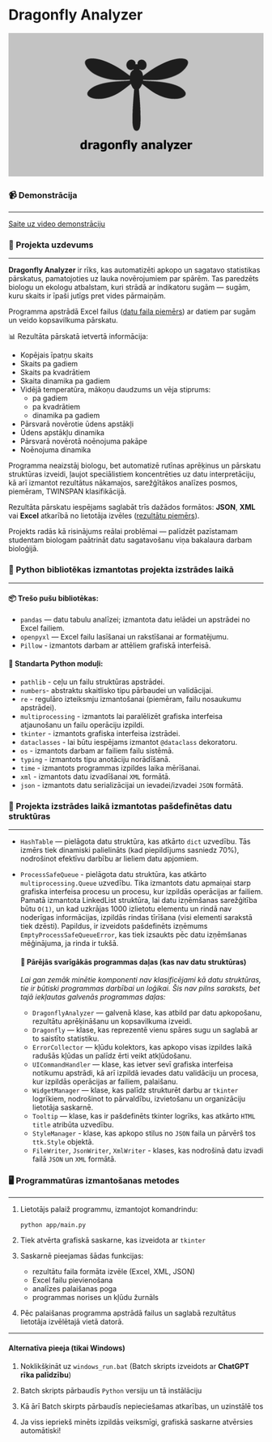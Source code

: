 # Dragonfly Analyzer
<img src="ui/assets/img/preview.jpg" alt="Dragonfly Analyzer" width="600"/>

### 📹 Demonstrācija
--- 

[Saite uz video demonstrāciju](https://www.youtube.com/watch?v=q-MgwmnXWBw&ab_channel=BogdansKologrivovs)

### 📌 Projekta uzdevums
---

**Dragonfly Analyzer** ir rīks, kas automatizēti apkopo un sagatavo statistikas pārskatus, pamatojoties uz lauka novērojumiem par spārēm.
Tas paredzēts biologu un ekologu atbalstam, kuri strādā ar indikatoru sugām — sugām, kuru skaits ir īpaši jutīgs pret vides pārmaiņām.

Programma apstrādā Excel failus ([datu faila piemērs](_datafiles/1_Calopteryx%20splendens.xlsx)) ar datiem par sugām un veido kopsavilkuma pārskatu.

📊 Rezultāta pārskatā ietvertā informācija:
* Kopējais īpatņu skaits 
* Skaits pa gadiem 
* Skaits pa kvadrātiem 
* Skaita dinamika pa gadiem 
* Vidējā temperatūra, mākoņu daudzums un vēja stiprums:
    * pa gadiem 
    * pa kvadrātiem 
    * dinamika pa gadiem 
* Pārsvarā novērotie ūdens apstākļi
* Ūdens apstākļu dinamika 
* Pārsvarā novērotā noēnojuma pakāpe 
* Noēnojuma dinamika

Programma neaizstāj biologu, bet automatizē rutīnas aprēķinus un pārskatu struktūras izveidi, ļaujot speciālistiem koncentrēties uz datu interpretāciju, kā arī izmantot rezultātus nākamajos, sarežģītākos analīzes posmos, piemēram, TWINSPAN klasifikācijā.

Rezultāta pārskatu iespējams saglabāt trīs dažādos formātos: **JSON**, **XML** vai **Excel** atkarībā no lietotāja izvēles ([rezultātu piemērs](_datafiles/results)).

Projekts radās kā risinājums reālai problēmai — palīdzēt pazīstamam studentam biologam paātrināt datu sagatavošanu viņa bakalaura darbam bioloģijā.

### 🐍 Python bibliotēkas izmantotas projekta izstrādes laikā
---

  #### 📦 Trešo pušu bibliotēkas:
  * `pandas` — datu tabulu analīzei; izmantota datu ielādei un apstrādei no Excel failiem.
  * `openpyxl` — Excel failu lasīšanai un rakstīšanai ar formatējumu.
  * `Pillow` - izmantots darbam ar attēliem grafiskā interfeisā.

  #### 🧰 Standarta Python moduļi:
  * `pathlib` - ceļu un failu struktūras apstrādei.
  * `numbers`- abstraktu skaitlisko tipu pārbaudei un validācijai.
  * `re` - regulāro izteiksmju izmantošanai (piemēram, failu nosaukumu apstrādei).
  * `multiprocessing` - izmantots lai paralēlizēt grafiska interfeisa atjaunošanu un failu operāciju izpildi.
  * `tkinter` - izmantots grafiska interfeisa izstrādei.
  * `dataclasses` - lai būtu iespējams izmantot `@dataclass` dekoratoru.
  * `os` - izmantots darbam ar failiem failu sistēmā.
  * `typing` - izmantots tipu anotāciju norādīšanā.
  * `time` - izmantots programmas izpildes laika mērīšanai.
  * `xml` - izmantots datu izvadīšanai `XML` formātā.
  * `json` - izmantots datu serializācijai un ievadei/izvadei `JSON` formātā.
    
### 🧱 Projekta izstrādes laikā izmantotas pašdefinētas datu struktūras 
---

* `HashTable` — pielāgota datu struktūra, kas atkārto `dict` uzvedību. Tās izmērs tiek dinamiski palielināts (kad piepildījums sasniedz 70%), nodrošinot efektīvu darbību ar lieliem datu apjomiem.
* `ProcessSafeQueue` - pielāgota datu struktūra, kas atkārto `multiprocessing.Queue` uzvedību. Tika izmantots datu apmaiņai starp grafiska interfeisa procesu un procesu, kur izpildās operācijas ar failiem. Pamatā izmantota LinkedList struktūra, lai datu izņēmšanas sarežģitība būtu `O(1)`, un kad uzkrājas 1000 izlietotu elementu un rindā nav noderīgas informācijas, izpildās rindas tīrīšana (visi elementi sarakstā tiek dzēsti). Papildus, ir izveidots pašdefinēts izņēmums `EmptyProcessSafeQueueError`, kas tiek izsaukts pēc datu izņēmšanas mēģinājuma, ja rinda ir tukšā.

  #### 🧩 Pārējās svarīgākās programmas daļas (kas nav datu struktūras)
  _Lai gan zemāk minētie komponenti nav klasificējami kā datu struktūras, tie ir būtiski programmas darbībai un loģikai. Šis nav pilns saraksts, bet tajā iekļautas galvenās       programmas daļas:_
  * `DragonflyAnalyzer` — galvenā klase, kas atbild par datu apkopošanu, rezultātu aprēķināšanu un kopsavilkuma izveidi.
  * `Dragonfly` — klase, kas reprezentē vienu spāres sugu un saglabā ar to saistīto statistiku.
  * `ErrorCollector` — kļūdu kolektors, kas apkopo visas izpildes laikā radušās kļūdas un palīdz ērti veikt atkļūdošanu.
  * `UICommandHandler` — klase, kas ietver sevī grafiska interfeisa notikumu apstrādi, kā arī izpildā ievades datu validāciju un procesa, kur izpildās operācijas ar failiem, palaišanu.
  * `WidgetManager` — klase, kas palīdz strukturēt darbu ar `tkinter` logrīkiem, nodrošinot to pārvaldību, izvietošanu un organizāciju lietotāja saskarnē.
  * `Tooltip` — klase, kas ir pašdefinēts tkinter logrīks, kas atkārto `HTML title` atribūta uzvedību.
  * `StyleManager` - klase, kas apkopo stilus no `JSON` faila un pārvērš tos `ttk.Style` objektā.
  * `FileWriter`, `JsonWriter`, `XmlWriter` - klases, kas nodrošinā datu izvadi failā `JSON` un `XML` formātā.

### 🖥️ Programmatūras izmantošanas metodes
---

1. Lietotājs palaiž programmu, izmantojot komandrindu:
   ```bash
   python app/main.py
2. Tiek atvērta grafiskā saskarne, kas izveidota ar `tkinter`

3. Saskarnē pieejamas šādas funkcijas:
   * rezultātu faila formāta izvēle (Excel, XML, JSON)
   * Excel failu pievienošana
   * analīzes palaišanas poga
   * programmas norises un kļūdu žurnāls

4. Pēc palaišanas programma apstrādā failus un saglabā rezultātus lietotāja izvēlētajā vietā datorā.
---

#### Alternatīva pieeja (tikai Windows)

1. Noklikšķināt uz `windows_run.bat` (Batch skripts izveidots ar **ChatGPT rīka palīdzību**)

2. Batch skripts pārbaudīs `Python` versiju un tā instālāciju

3. Kā ārī Batch skirpts pārbaudīs nepieciešamas atkarības, un uzinstālē tos

4. Ja viss iepriekš minēts izpildās veiksmīgi, grafiskā saskarne atvērsies automātiski!
